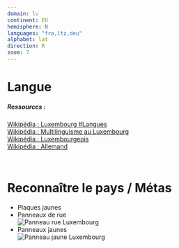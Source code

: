 ```yaml
---
domain: lu
continent: EU
hemisphere: N
languages: "fra,ltz,deu"
alphabet: lat
direction: R
zoom: 7
---
```


# Langue

##### Ressources :

[Wikipédia : Luxembourg #Langues](https://fr.wikipedia.org/wiki/Luxembourg#Langues)  
[Wikipédia : Multilinguisme au Luxembourg](https://fr.wikipedia.org/wiki/Multilinguisme_au_Luxembourg)  
[Wikipédia : Luxembourgeois](https://fr.wikipedia.org/wiki/Luxembourgeois)  
[Wikipédia : Allemand](https://fr.wikipedia.org/wiki/Allemand)

<br/>

# Reconnaître le pays / Métas

- Plaques jaunes
- Panneaux de rue  
  ![Panneau rue Luxembourg](/images/countries/lu/panneau_rue.png)
- Panneaux jaunes  
  ![Panneau jaune Luxembourg](/images/countries/lu/panneau.png)
